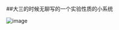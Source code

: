 ##大三的时候无聊写的一个实验性质的小系统

![image](https://github.com/Silocean/MyImageFolder/blob/master/Dormitory-management-system/QQ%E6%88%AA%E5%9B%BE20150423224122.png)

